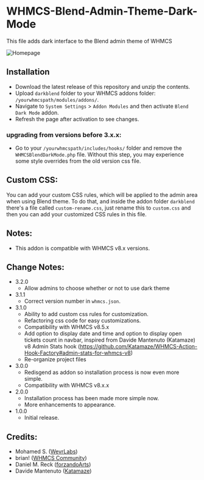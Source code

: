 # WHMCS-Blend-Admin-Theme-Dark-Mode
This file adds dark interface to the Blend admin theme of WHMCS

![Homepage](https://raw.githubusercontent.com/WevrLabs-Group/WHMCS-Blend-Admin-Theme-Dark-Mode/master/screenshots/admin-homepage.png)

## Installation
* Download the latest release of this repository and unzip the contents.
* Upload `darkblend` folder to your WHMCS addons folder: `/yourwhmcspath/modules/addons/`.
* Navigate to `System Settings` > `Addon Modules` and then activate `Blend Dark Mode` addon.
* Refresh the page after activation to see changes.

### upgrading from versions before 3.x.x:
* Go to your `/yourwhmcspath/includes/hooks/` folder and remove the `WHMCSBlendDarkMode.php` file. Without this step, you may experience some style overrides from the old version css file.

## Custom CSS:
You can add your custom CSS rules, which will be applied to the admin area when using Blend theme. To do that, and inside the addon folder `darkblend` there's a file called `custom-rename.css`, just rename this to `custom.css` and then you can add your customized CSS rules in this file.

## Notes:
* This addon is compatible with WHMCS v8.x versions.

## Change Notes:
- 3.2.0
    - Allow admins to choose whether or not to use dark theme
- 3.1.1
    - Correct version number in `whmcs.json`.
- 3.1.0
    - Ability to add custom css rules for customization.
    - Refactoring css code for easy customizations.
    - Compatibility with WHMCS v8.5.x
    - Add option to display date and time and option to display open tickets count in navbar, inspired from Davide Mantenuto (Katamaze) v8 Admin Stats hook (https://github.com/Katamaze/WHMCS-Action-Hook-Factory#admin-stats-for-whmcs-v8)
    - Re-organize project files
- 3.0.0
    - Redisgend as addon so installation process is now even more simple.
    - Compatibility with WHMCS v8.x.x
- 2.0.0
    - Installation process has been made more simple now.
    - More enhancements to appearance.
- 1.0.0
    - Initial release.

## Credits:
* Mohamed S. ([WevrLabs](https://wevrlabs.net))
* brian! ([WHMCS Community](https://whmcs.community/profile/210329-brian/))
* Daniel M. Reck ([forzandoArts](https://forzando.art/digital))
* Davide Mantenuto ([Katamaze](https://katamaze.com))
